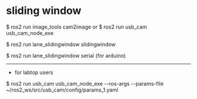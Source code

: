 # sliding window


$ ros2 run image_tools cam2image  or  $ ros2 run usb_cam usb_cam_node_exe


$ ros2 run lane_slidingwindow slidingwindow


$ ros2 run lane_slidingwindow serial    (for arduino)


---
+ for labtop users
  
$ ros2 run usb_cam usb_cam_node_exe --ros-args --params-file ~/ros2_ws/src/usb_cam/config/params_1.yaml
